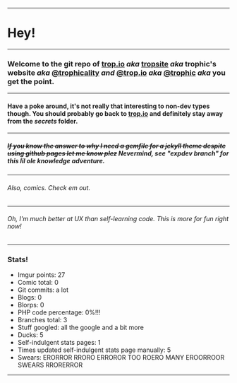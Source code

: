 ------
# Hey!
----
### Welcome to the git repo of [trop.io](https://trop.io) ***aka***  [tropsite](https://github.com/Trophic/tropsite) ***aka*** **trophic's website** ***aka*** [@trophicality](instagram.com/trophicality) ***and*** [@trop.io](instagram.com/trop.io) ***aka*** [@trophic](https://github.com/Trophic) ***aka*** you get **the point**.
-----
#### Have a poke around, it's not really that interesting to non-dev types though. You should probably go back to [trop.io](https://trop.io) and definitely stay away from the ***secrets*** folder.
------
##### ~~If you know the answer to why I need a gemfile for a jekyll theme despite using github pages let me know plez~~ Nevermind, see "expdev branch" for this lil ole knowledge adventure.
------
###### Also, comics. Check em out.
------
###### Oh, I'm much better at UX than self-learning code. This is more for fun right now!
------
### Stats!
- Imgur points: 27
- Comic total: 0
- Git commits: a lot
- Blogs: 0
- Blorps: 0
- PHP code percentage: 0%!!!
- Branches total: 3
- Stuff googled: all the google and a bit more
- Ducks: 5
- Self-indulgent stats pages: 1
- Times updated self-indulgent stats page manually: 5
- Swears: ERORROR RRORO ERROROR TOO ROERO MANY EROORROOR SWEARS RRORERROR
------

